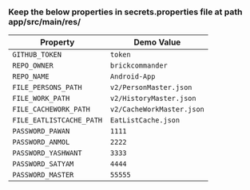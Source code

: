 ### Keep the below properties in secrets.properties file at path app/src/main/res/

| Property | Demo Value |
|---|---|
| `GITHUB_TOKEN` | `token` |
| `REPO_OWNER` | `brickcommander` |
| `REPO_NAME` | `Android-App` |
| `FILE_PERSONS_PATH` | `v2/PersonMaster.json` |
| `FILE_WORK_PATH` | `v2/HistoryMaster.json` |
| `FILE_CACHEWORK_PATH` | `v2/CacheWorkMaster.json` |
| `FILE_EATLISTCACHE_PATH` | `EatListCache.json` |
| `PASSWORD_PAWAN` | `1111` |
| `PASSWORD_ANMOL` | `2222` |
| `PASSWORD_YASHWANT` | `3333` |
| `PASSWORD_SATYAM` | `4444` |
| `PASSWORD_MASTER` | `55555` |

